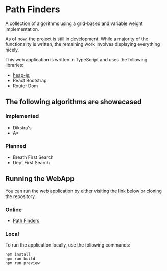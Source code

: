 # Path Finders

A collection of algorithms using a grid-based and variable weight implementation.

As of now, the project is still in development. While a majority of the functionality is written, the remaining work involves displaying everything nicely.

This web application is written in TypeScript and uses the following libraries:

- [heap-js](https://www.npmjs.com/package/heap-js);
- React Bootstrap
- Router Dom

## The following algorithms are showecased

### Implemented
- Dikstra's
- A*

### Planned
- Breath First Search
- Dept First Search


## Running the WebApp

You can run the web application by either visiting the link below or cloning the repository.

### Online 
- [Path Finders](https://emeremikwu.github.io/Path-Finders/)

### Local 
To run the application locally, use the following commands:



```
npm install
npm run build
npm run preview
```

